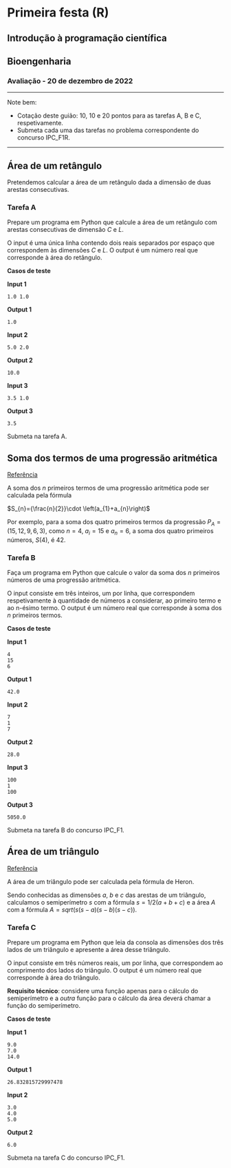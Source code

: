 # Primeira festa (R)
## Introdução à programação científica
## Bioengenharia
### Avaliação - 20 de dezembro de 2022 

<hr>
Note bem:

+ Cotação deste guião: 10, 10 e 20 pontos para as tarefas A, B e C, respetivamente.
+ Submeta cada uma das tarefas no problema correspondente do concurso IPC_F1R.

<hr>

## Área de um retângulo

Pretendemos calcular a área de um retângulo dada a dimensão de duas arestas consecutivas.


### Tarefa A

Prepare um programa em Python que calcule a área de um retângulo com arestas consecutivas de dimensão *C* e *L*.

O input é uma única linha contendo dois reais separados por espaço que correspondem às dimensões *C* e *L*.
O output é um número real que corresponde à área do retângulo.


**Casos de teste**

**Input 1**

```
1.0 1.0
```

**Output 1**

```
1.0
```

**Input 2**

```
5.0 2.0
```

**Output 2**

```
10.0
```

**Input 3**

```
3.5 1.0
```

**Output 3**

```
3.5
```


Submeta na tarefa A.

<div style="page-break-after: always"></div>


## Soma dos termos de uma progressão aritmética

[Referência](https://mathworld.wolfram.com/ArithmeticSeries.html)

A soma dos $n$ primeiros termos de uma progressão aritmética pode ser calculada pela fórmula

$S_{n}={\frac{n}{2}}\cdot \left(a_{1}+a_{n}\right)$

Por exemplo, para a soma dos quatro primeiros termos da progressão $P_A = ( 15, 12, 9, 6, 3)$, como $n = 4$, $a_i = 15$ e $a_n = 6$, a soma dos quatro primeiros números, $S(4)$, é $42$. 


### Tarefa B

Faça um programa em Python que calcule o valor da soma dos $n$ primeiros números de uma progressão aritmética. 

O input consiste em três inteiros, um por linha, que correspondem respetivamente à quantidade de números a considerar, ao primeiro termo e ao n-ésimo termo.
O output é um número real que corresponde à soma dos $n$ primeiros termos.


**Casos de teste**

**Input 1**

```
4
15
6
```

**Output 1**

```
42.0
```

**Input 2**

```
7
1
7
```

**Output 2**

```
28.0
```

**Input 3**
```
100
1
100
```

**Output 3**
```
5050.0
```


Submeta na tarefa B do concurso IPC_F1.

<div style="page-break-after: always"></div>


## Área de um triângulo 

[Referência](https://mathworld.wolfram.com/HeronsFormula.html)

A área de um triângulo pode ser calculada pela fórmula de Heron.

Sendo conhecidas as dimensões $a$, $b$ e $c$ das arestas de um triângulo, calculamos o semiperímetro $s$ com a fórmula $s=1/2(a+b+c)$ e a área $A$ com a fórmula $A=sqrt(s(s-a)(s-b)(s-c))$.


### Tarefa C

Prepare um programa em Python que leia da consola as dimensões dos três lados de um triângulo e apresente a área desse triângulo.

O input consiste em três números reais, um por linha, que correspondem ao comprimento dos lados do triângulo.
O output é um número real que corresponde à área do triângulo.

**Requisito técnico**: considere uma função apenas para o cálculo do semiperímetro e a _outra_ função para o cálculo da área deverá chamar a função do semiperímetro.


**Casos de teste**

**Input 1**

```
9.0
7.0
14.0
```

**Output 1**

```
26.832815729997478
```

**Input 2**

```
3.0
4.0
5.0
```

**Output 2**

```
6.0
```


Submeta na tarefa C do concurso IPC_F1.


